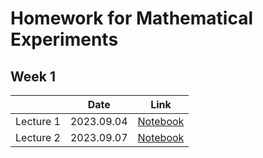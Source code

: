 # Homework for Mathematical Experiments

## Week 1

|  | Date | Link |
| ---- | ---- | ---- |
| Lecture 1 | 2023.09.04 | [Notebook](./lecture_1.ipynb) |
| Lecture 2 | 2023.09.07 | [Notebook](./lecture_2.ipynb) |
